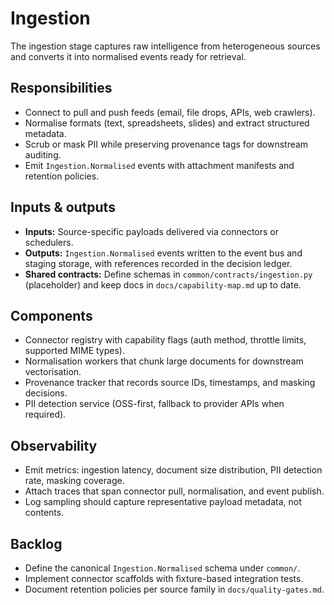 # Ingestion

The ingestion stage captures raw intelligence from heterogeneous sources and
converts it into normalised events ready for retrieval.

## Responsibilities

- Connect to pull and push feeds (email, file drops, APIs, web crawlers).
- Normalise formats (text, spreadsheets, slides) and extract structured
  metadata.
- Scrub or mask PII while preserving provenance tags for downstream auditing.
- Emit `Ingestion.Normalised` events with attachment manifests and retention
  policies.

## Inputs & outputs

- **Inputs:** Source-specific payloads delivered via connectors or schedulers.
- **Outputs:** `Ingestion.Normalised` events written to the event bus and
  staging storage, with references recorded in the decision ledger.
- **Shared contracts:** Define schemas in `common/contracts/ingestion.py`
  (placeholder) and keep docs in `docs/capability-map.md` up to date.

## Components

- Connector registry with capability flags (auth method, throttle limits,
  supported MIME types).
- Normalisation workers that chunk large documents for downstream vectorisation.
- Provenance tracker that records source IDs, timestamps, and masking decisions.
- PII detection service (OSS-first, fallback to provider APIs when required).

## Observability

- Emit metrics: ingestion latency, document size distribution, PII detection
  rate, masking coverage.
- Attach traces that span connector pull, normalisation, and event publish.
- Log sampling should capture representative payload metadata, not contents.

## Backlog

- Define the canonical `Ingestion.Normalised` schema under `common/`.
- Implement connector scaffolds with fixture-based integration tests.
- Document retention policies per source family in `docs/quality-gates.md`.
